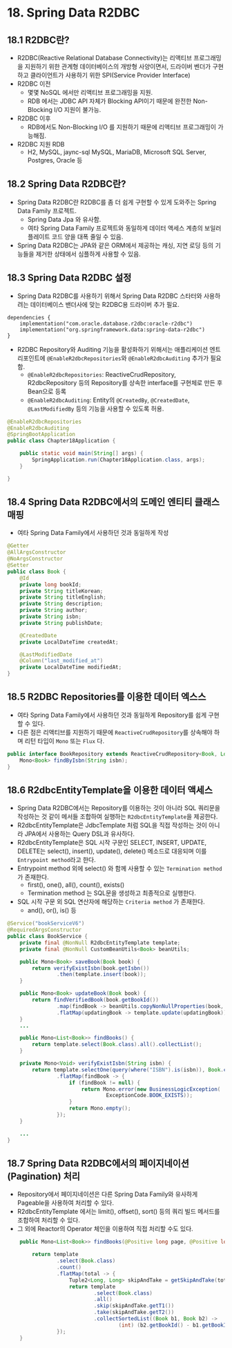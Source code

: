 # 18. Spring Data R2DBC

## 18.1 R2DBC란?

- R2DBC(Reactive Relational Database Connectivity)는 리액티브 프로그래밍을 지원하기 위한 관계형 데이터베이스의 개방형 사양이면서, 드라이버 벤더가 구현하고 클라이언트가 사용하기 위한 SPI(Service Provider Interface)
- R2DBC 이전
  - 몇몇 NoSQL 에서만 리액티브 프로그래밍을 지원.
  - RDB 에서는 JDBC API 자체가 Blocking API이기 때문에 완전한 Non-Blocking I/O 지원이 불가능.
- R2DBC 이후
  - RDB에서도 Non-Blocking I/O 를 지원하기 때문에 리액티브 프로그래밍이 가능해짐.
- R2DBC 지원 RDB
  - H2, MySQL, jaync-sql MySQL, MariaDB, Microsoft SQL Server, Postgres, Oracle 등

## 18.2 Spring Data R2DBC란?

- Spring Data R2DBC란 R2DBC를 좀 더 쉽게 구현할 수 있게 도와주는 Spring Data Family 프로젝트.
  - Spring Data Jpa 와 유사함.
  - 여타 Spring Data Family 프로젝트와 동일하게 데이터 액세스 계층의 보일러플레이트 코드 양을 대폭 줄일 수 있음.
- Spring Data R2DBC는 JPA와 같은 ORM에서 제공하는 캐싱, 지연 로딩 등의 기능들을 제거한 상태에서 심플하게 사용할 수 있음.

## 18.3 Spring Data R2DBC 설정

- Spring Data R2DBC를 사용하기 위해서 Spring Data R2DBC 스타터와 사용하려는 데이터베이스 밴더사에 맞는 R2DBC용 드라이버 추가 필요.

```
dependencies {
    implementation("com.oracle.database.r2dbc:oracle-r2dbc")
    implementation("org.springframework.data:spring-data-r2dbc")
}
```

- R2DBC Repository와 Auditing 기능을 활성화하기 위해서는 애플리케이션 엔트리포인트에 `@EnableR2dbcRepositories`와 `@EnableR2dbcAuditing` 추가가 필요함.
  - `@EnableR2dbcRepositories`: ReactiveCrudRepository, R2dbcRepository 등의 Repository를 상속한 interface를 구현체로 만든 후 Bean으로 등록
  - `@EnableR2dbcAuditing`: Entity의 `@CreatedBy`, `@CreatedDate`, `@LastModifiedBy` 등의 기능을 사용할 수 있도록 허용.

```java
@EnableR2dbcRepositories
@EnableR2dbcAuditing
@SpringBootApplication
public class Chapter18Application {

    public static void main(String[] args) {
        SpringApplication.run(Chapter18Application.class, args);
    }

}
```

## 18.4 Spring Data R2DBC에서의 도메인 엔티티 클래스 매핑

- 여타 Spring Data Family에서 사용하던 것과 동일하게 작성

```java
@Getter
@AllArgsConstructor
@NoArgsConstructor
@Setter
public class Book {
    @Id
    private long bookId;
    private String titleKorean;
    private String titleEnglish;
    private String description;
    private String author;
    private String isbn;
    private String publishDate;

    @CreatedDate
    private LocalDateTime createdAt;

    @LastModifiedDate
    @Column("last_modified_at")
    private LocalDateTime modifiedAt;
}
```

## 18.5 R2DBC Repositories를 이용한 데이터 엑스스

- 여타 Spring Data Family에서 사용하던 것과 동일하게 Repository를 쉽게 구현할 수 있다.
- 다른 점은 리액티브를 지원하기 때문에 `ReactiveCrudRepository`를 상속해야 하며 리턴 타입이 `Mono` 또는 `Flux` 다.


```java
public interface BookRepository extends ReactiveCrudRepository<Book, Long> {
    Mono<Book> findByIsbn(String isbn);
}
```

## 18.6 R2dbcEntityTemplate을 이용한 데이터 액세스

- Spring Data R2DBC에서는 Repository를 이용하는 것이 아니라 SQL 쿼리문을 작성하는 것 같이 메서들 조합하여 실행하는 `R2dbcEntityTemplate`을 제공한다.
- R2dbcEntityTemplate은 JdbcTemplate 처럼 SQL을 직접 작성하는 것이 아니라 JPA에서 사용하는 Query DSL과 유사하다.
- R2dbcEntityTemplate은 SQL 시작 구문인 SELECT, INSERT, UPDATE, DELETE는 select(), insert(), update(), delete() 메소드로 대응되며 이를 `Entrypoint method`라고 한다.
- Entrypoint method 외에 select() 와 함께 사용할 수 있는 `Termination method`가 존재한다.
  - first(), one(), all(), count(), exists()
  - Termination method 는 SQL문을 생성하고 최종적으로 실행한다.
- SQL 시작 구문 외 SQL 연산자에 해당하는 `Criteria method` 가 존재한다.
  - and(), or(), is() 등

```java
@Service("bookServiceV6")
@RequiredArgsConstructor
public class BookService {
    private final @NonNull R2dbcEntityTemplate template;
    private final @NonNull CustomBeanUtils<Book> beanUtils;

    public Mono<Book> saveBook(Book book) {
        return verifyExistIsbn(book.getIsbn())
                .then(template.insert(book));
    }

    public Mono<Book> updateBook(Book book) {
        return findVerifiedBook(book.getBookId())
                .map(findBook -> beanUtils.copyNonNullProperties(book, findBook))
                .flatMap(updatingBook -> template.update(updatingBook));
    }
    ...

    public Mono<List<Book>> findBooks() {
        return template.select(Book.class).all().collectList();
    }

    private Mono<Void> verifyExistIsbn(String isbn) {
        return template.selectOne(query(where("ISBN").is(isbn)), Book.class)
                .flatMap(findBook -> {
                    if (findBook != null) {
                        return Mono.error(new BusinessLogicException(
                                ExceptionCode.BOOK_EXISTS));
                    }
                    return Mono.empty();
                });
    }

    ...
}
```

## 18.7 Spring Data R2DBC에서의 페이지네이션(Pagination) 처리

- Repository에서 페이지네이션은 다른 Spring Data Family와 유사하게 Pageable을 사용하여 처리할 수 있다.
- R2dbcEntityTemplate 에서는 limit(), offset(), sort() 등의 쿼리 빌드 메서드를 조합하여 처리할 수 있다.
- 그 외에 Reactor의 Operator 체인을 이용하여 직접 처리할 수도 있다.

```java
    public Mono<List<Book>> findBooks(@Positive long page, @Positive long size) {

        return template
                .select(Book.class)
                .count()
                .flatMap(total -> {
                    Tuple2<Long, Long> skipAndTake = getSkipAndTake(total, page, size);
                    return template
                            .select(Book.class)
                            .all()
                            .skip(skipAndTake.getT1())
                            .take(skipAndTake.getT2())
                            .collectSortedList((Book b1, Book b2) ->
                                    (int) (b2.getBookId() - b1.getBookId()));
                });
    }
```